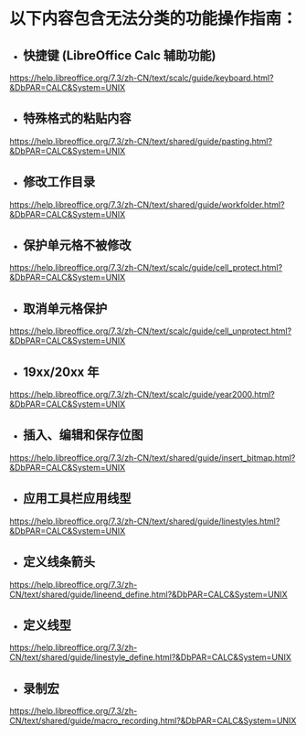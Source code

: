 # 以下内容包含无法分类的功能操作指南：  
* ## 快捷键 (LibreOffice Calc 辅助功能)   
https://help.libreoffice.org/7.3/zh-CN/text/scalc/guide/keyboard.html?&DbPAR=CALC&System=UNIX  
* ## 特殊格式的粘贴内容  
https://help.libreoffice.org/7.3/zh-CN/text/shared/guide/pasting.html?&DbPAR=CALC&System=UNIX  
* ## 修改工作目录  
https://help.libreoffice.org/7.3/zh-CN/text/shared/guide/workfolder.html?&DbPAR=CALC&System=UNIX  
* ## 保护单元格不被修改  
https://help.libreoffice.org/7.3/zh-CN/text/scalc/guide/cell_protect.html?&DbPAR=CALC&System=UNIX  
* ## 取消单元格保护  
https://help.libreoffice.org/7.3/zh-CN/text/scalc/guide/cell_unprotect.html?&DbPAR=CALC&System=UNIX  
* ## 19xx/20xx 年  
https://help.libreoffice.org/7.3/zh-CN/text/scalc/guide/year2000.html?&DbPAR=CALC&System=UNIX  
* ## 插入、编辑和保存位图  
https://help.libreoffice.org/7.3/zh-CN/text/shared/guide/insert_bitmap.html?&DbPAR=CALC&System=UNIX  
* ## 应用工具栏应用线型  
https://help.libreoffice.org/7.3/zh-CN/text/shared/guide/linestyles.html?&DbPAR=CALC&System=UNIX  
* ## 定义线条箭头  
https://help.libreoffice.org/7.3/zh-CN/text/shared/guide/lineend_define.html?&DbPAR=CALC&System=UNIX  
* ## 定义线型  
https://help.libreoffice.org/7.3/zh-CN/text/shared/guide/linestyle_define.html?&DbPAR=CALC&System=UNIX  
* ## 录制宏   
https://help.libreoffice.org/7.3/zh-CN/text/shared/guide/macro_recording.html?&DbPAR=CALC&System=UNIX  
